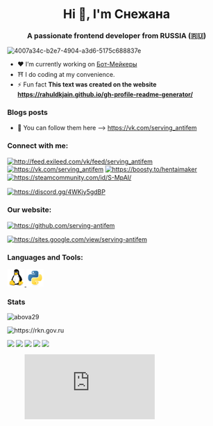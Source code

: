  <h1 align="center">Hi 👋, I'm Снежана</h1>
<h3 align="center">A passionate frontend developer from RUSSIA (🇷🇺)</h3>

<p align="left"> <img src="https://wakatime.com/badge/user/4007a34c-b2e7-4904-a3d6-5175c688837e.svg" alt="4007a34c-b2e7-4904-a3d6-5175c688837e" /> </p>

- ❤ I’m currently working on [Бот-Мейкеры](https://vk.com/serving_antifem)
- ⛩ I do coding at my convenience.
- ⚡ Fun fact **This text was created on the website https://rahuldkjain.github.io/gh-profile-readme-generator/**

### Blogs posts
<!-- BLOG-POST-LIST:START -->
- 📢 You can follow them here --> https://vk.com/serving_antifem
<!-- BLOG-POST-LIST:END -->

<h3 align="left">Connect with me:</h3>
<p align="left">
<a href="http://feed.exileed.com/vk/feed/serving_antifem" target="blank"><img align="center" src="https://github.com/abova29/abova29/blob/main/rss1.jpg" alt="http://feed.exileed.com/vk/feed/serving_antifem" height="50" width="50" /></a>
<a href="https://vk.com/serving_antifem" target="blank"><img align="center" src="https://upload.wikimedia.org/wikipedia/commons/2/21/VK.com-logo.svg" alt="https://vk.com/serving_antifem" height="30" width="40" /></a>
<a href="https://boosty.to/hentaimaker" target="blank"><img align="center" src="https://github.com/abova29/abova29/blob/main/White.svg" alt="https://boosty.to/hentaimaker" height="70" width="70" /></a>
<a href="https://steamcommunity.com/id/S-MpAI/" target="blank"><img align="center" src="https://github.com/abova29/abova29/blob/main/steam.svg" alt="https://steamcommunity.com/id/S-MpAI/" height="190" width="40" /></a></p>
<a href="https://discord.gg/4WKjy5gdBP" target="blank"><img align="center" src="https://discordapp.com/api/guilds/937054150171197460/embed.png" alt="https://discord.gg/4WKjy5gdBP"  /></a></p>

<h3 align="left">Our website:</h3>
<a href="https://github.com/serving-antifem" target="blank"><img align="center" src="https://sun9-58.userapi.com/s/v1/ig2/Lv6o9RfGf2-E7lpQlhFdJgdXmfJ0EjB43DkYgAE88mntcdAYKpIxJJWUtlXiKkYx9SWV7Y5c2MWtbYcaCbEtWbjY.jpg?size=1280x720&quality=95&type=album" alt="https://github.com/serving-antifem" height="80" width="190" /></a></p>
<a href="https://vk.com/serving_antifem" target="blank"><img align="center" src="https://sun9-82.userapi.com/s/v1/ig2/GJua1-irI9DeYZ1nYWu4YyHXFQLEF3ox5M0BAh7ULMx4AVRNke74kbsT7FNmD5TLta02UsoxqFwo72ede1JHfmol.jpg?size=622x776&quality=95&type=album" alt="https://sites.google.com/view/serving-antifem" height="200" width="190" /></a></p>

<h3 align="left">Languages and Tools:</h3>
<p align="left"> <a href="https://www.linux.org/" target="_blank" rel="noreferrer"> <img src="https://raw.githubusercontent.com/devicons/devicon/master/icons/linux/linux-original.svg" alt="linux" width="40" height="40"/> </a> <a href="https://www.python.org" target="_blank" rel="noreferrer"> <img src="https://raw.githubusercontent.com/devicons/devicon/master/icons/python/python-original.svg" alt="python" width="40" height="40"/> </a> </p>

<h3 align="left">Stats</h3>

<p align="left"> <img src="https://komarev.com/ghpvc/?username=abova29&label=Profile%20views&color=0e75b6&style=flat" alt="abova29" /> </p>
<p align="left"> <img src="https://img.shields.io/badge/I%20LOVE-%E2%9D%A4HENTAI-red" alt="https://rkn.gov.ru" /> </p>





 
![](https://github-profile-summary-cards.vercel.app/api/cards/profile-details?username=abova29&theme=solarized_dark)
![](https://github-profile-summary-cards.vercel.app/api/cards/most-commit-language?username=abova29&theme=solarized_dark)
![](https://github-profile-summary-cards.vercel.app/api/cards/repos-per-language?username=abova29&theme=solarized_dark)
![](https://github-profile-summary-cards.vercel.app/api/cards/stats?username=abova29&theme=solarized_dark)
![](https://github-profile-summary-cards.vercel.app/api/cards/productive-time?username=abova29&theme=solarized_dark)

<figure><embed src="https://wakatime.com/share/@Abova29/d01bcab6-ceb2-4288-8b50-447733d9cd4a.svg"></embed></figure>
